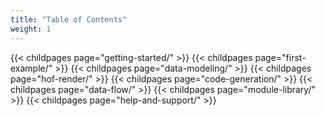 ```yaml
---
title: "Table of Contents"
weight: 1
---
```


{{< childpages page="getting-started/" >}}
{{< childpages page="first-example/" >}}
{{< childpages page="data-modeling/" >}}
{{< childpages page="hof-render/" >}}
{{< childpages page="code-generation/" >}}
{{< childpages page="data-flow/" >}}
{{< childpages page="module-library/" >}}
{{< childpages page="help-and-support/" >}}

